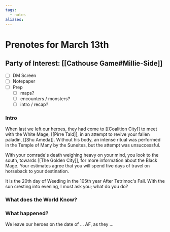 ```yaml
---
tags:
  - notes
aliases:
---
```


# Prenotes for March 13th
## Party of Interest: [[Cathouse Game#Millie-Side]]
- [ ] DM Screen
- [ ] Notepaper
- [ ] Prep
	- [ ] maps?
	- [ ] encounters / monsters?
	- [ ] intro / recap?

### Intro

When last we left our heroes, they had come to [[Coalition City]] to meet with the White Mage, [[Pirre Tald]], in an attempt to revive your fallen paladin, [[Shu Ameda]]. Without his body, an intense ritual was performed in the Temple of Many by the Suneites, but the attempt was unsuccessful.

With your comrade's death weighing heavy on your mind, you look to the south, towards [[The Golden City]], for more information about the Black Mage. Your estimates agree that you will spend five days of travel on horseback to your destination.

It is the 20th day of Weeding in the 105th year After Tetrimoc's Fall. With the sun cresting into evening, I must ask you; what do you do?



### What does the World Know?


### What happened?


We leave our heroes on the date of ... AF, as they ...